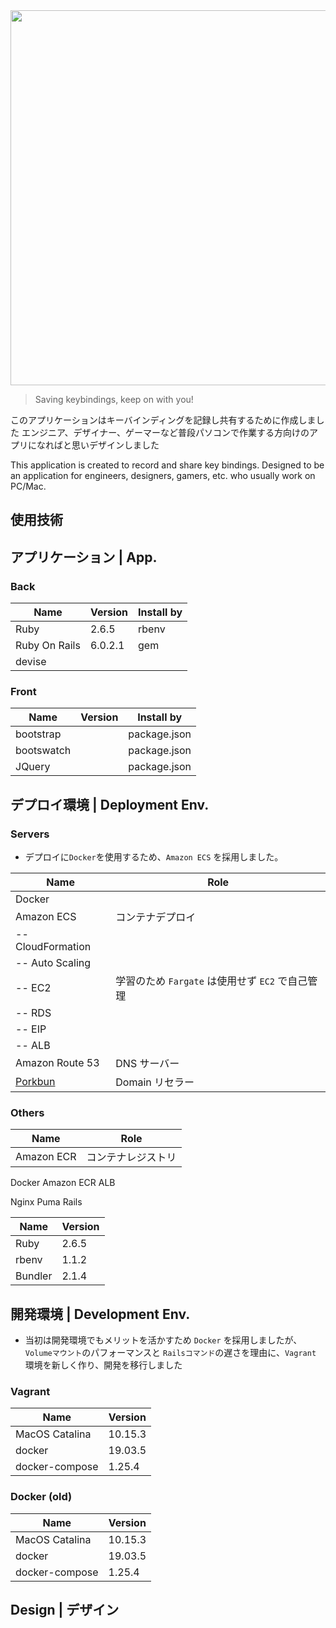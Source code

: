 <div align="center"><img src="https://i.imgur.com/cOKwldl.png" width="600"/></div>

> Saving keybindings, keep on with you!

このアプリケーションはキーバインディングを記録し共有するために作成しました
エンジニア、デザイナー、ゲーマーなど普段パソコンで作業する方向けのアプリになればと思いデザインしました

This application is created to record and share key bindings. Designed to be an application for engineers, designers, gamers, etc. who usually work on PC/Mac.

## 使用技術

## アプリケーション | App.

### Back

| Name          | Version | Install by |
| ------------- | ------- | ---------- |
| Ruby          | 2.6.5   | rbenv      |
| Ruby On Rails | 6.0.2.1 | gem        |
| devise        |         |

### Front

| Name       | Version | Install by   |
| ---------- | ------- | ------------ |
| bootstrap  |         | package.json |
| bootswatch |         | package.json |
| JQuery     |         | package.json |

## デプロイ環境 | Deployment Env.

### Servers

- デプロイに`Docker`を使用するため、`Amazon ECS` を採用しました。

| Name                            | Role                                             |
| ------------------------------- | ------------------------------------------------ |
| Docker                          |                                                  |
| Amazon ECS                      | コンテナデプロイ                                 |
| -- CloudFormation               |                                                  |
| -- Auto Scaling                 |                                                  |
| -- EC2                          | 学習のため `Fargate` は使用せず `EC2` で自己管理 |
| -- RDS                          |                                                  |
| -- EIP                          |                                                  |
| -- ALB                          |                                                  |
| Amazon Route 53                 | DNS サーバー                                     |
| [Porkbun](https://porkbun.com/) | Domain リセラー                                  |

### Others

| Name       | Role               |
| ---------- | ------------------ |
| Amazon ECR | コンテナレジストリ |

Docker
Amazon ECR
ALB

Nginx
Puma
Rails

| Name    | Version |
| ------- | ------- |
| Ruby    | 2.6.5   |
| rbenv   | 1.1.2   |
| Bundler | 2.1.4   |

## 開発環境 | Development Env.

- 当初は開発環境でもメリットを活かすため `Docker` を採用しましたが、`Volumeマウント`のパフォーマンスと `Railsコマンド`の遅さを理由に、`Vagrant` 環境を新しく作り、開発を移行しました

### Vagrant

| Name           | Version |
| -------------- | ------- |
| MacOS Catalina | 10.15.3 |
| docker         | 19.03.5 |
| docker-compose | 1.25.4  |

### Docker (old)

| Name           | Version |
| -------------- | ------- |
| MacOS Catalina | 10.15.3 |
| docker         | 19.03.5 |
| docker-compose | 1.25.4  |

## Design | デザイン
